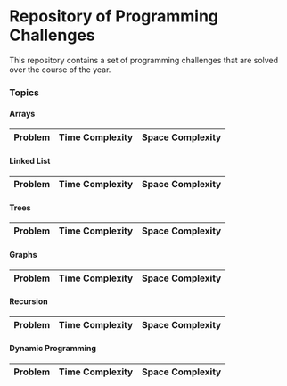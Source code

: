 # Repository of Programming Challenges
This repository contains a set of programming challenges that are solved over the course of the year.

### Topics

#### Arrays

|    Problem          | Time Complexity | Space Complexity |
|--------------------| :--------------:| -----------------|

#### Linked List

|    Problem          | Time Complexity | Space Complexity |
|--------------------| :--------------:| -----------------|

#### Trees

|    Problem          | Time Complexity | Space Complexity |
|--------------------| :--------------:| -----------------|

#### Graphs

|    Problem          | Time Complexity | Space Complexity |
|--------------------| :--------------:| -----------------|

#### Recursion
|    Problem          | Time Complexity | Space Complexity |
|--------------------| :--------------:| -----------------|

#### Dynamic Programming

|    Problem          | Time Complexity | Space Complexity |
|--------------------| :--------------:| -----------------|
